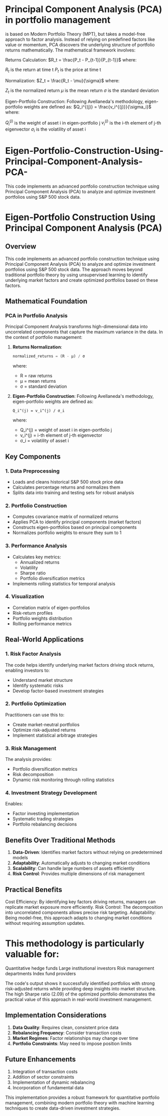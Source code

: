# Principal Component Analysis (PCA) in portfolio management 
is based on Modern Portfolio Theory (MPT), but takes a model-free approach to factor analysis. Instead of relying on predefined factors like value or momentum, PCA discovers the underlying structure of portfolio returns mathematically.
The mathematical framework involves:

Returns Calculation:
$R_t = \frac{P_t - P_{t-1}}{P_{t-1}}$
where:

$R_t$ is the return at time t
$P_t$ is the price at time t


Normalization:
$Z_t = \frac{R_t - \mu}{\sigma}$
where:

$Z_t$ is the normalized return
$μ$ is the mean return
$σ$ is the standard deviation


Eigen-Portfolio Construction:
Following Avellaneda's methodology, eigen-portfolio weights are defined as:
$Q_i^{(j)} = \frac{v_i^{(j)}}{\sigma_i}$
where:

$Q_i^{(j)}$ is the weight of asset i in eigen-portfolio j
$v_i^{(j)}$ is the i-th element of j-th eigenvector
$σ_i$ is the volatility of asset i

# Eigen-Portfolio-Construction-Using-Principal-Component-Analysis-PCA-
This code implements an advanced portfolio construction technique using Principal Component Analysis (PCA) to analyze and optimize investment portfolios using S&P 500 stock data. 

# Eigen-Portfolio Construction Using Principal Component Analysis (PCA)

## Overview
This code implements an advanced portfolio construction technique using Principal Component Analysis (PCA) to analyze and optimize investment portfolios using S&P 500 stock data. The approach moves beyond traditional portfolio theory by using unsupervised learning to identify underlying market factors and create optimized portfolios based on these factors.

## Mathematical Foundation

### PCA in Portfolio Analysis
Principal Component Analysis transforms high-dimensional data into uncorrelated components that capture the maximum variance in the data. In the context of portfolio management:

1. **Returns Normalization**:
   ```python
   normalized_returns = (R - μ) / σ
   ```
   where:
   - R = raw returns
   - μ = mean returns
   - σ = standard deviation

2. **Eigen-Portfolio Construction**:
   Following Avellaneda's methodology, eigen-portfolio weights are defined as:
   ```
   Q_i^(j) = v_i^(j) / σ_i
   ```
   where:
   - Q_i^(j) = weight of asset i in eigen-portfolio j
   - v_i^(j) = i-th element of j-th eigenvector
   - σ_i = volatility of asset i

## Key Components

### 1. Data Preprocessing
- Loads and cleans historical S&P 500 stock price data
- Calculates percentage returns and normalizes them
- Splits data into training and testing sets for robust analysis

### 2. Portfolio Construction
- Computes covariance matrix of normalized returns
- Applies PCA to identify principal components (market factors)
- Constructs eigen-portfolios based on principal components
- Normalizes portfolio weights to ensure they sum to 1

### 3. Performance Analysis
- Calculates key metrics:
  - Annualized returns
  - Volatility
  - Sharpe ratio
  - Portfolio diversification metrics
- Implements rolling statistics for temporal analysis

### 4. Visualization
- Correlation matrix of eigen-portfolios
- Risk-return profiles
- Portfolio weights distribution
- Rolling performance metrics

## Real-World Applications

### 1. Risk Factor Analysis
The code helps identify underlying market factors driving stock returns, enabling investors to:
- Understand market structure
- Identify systematic risks
- Develop factor-based investment strategies

### 2. Portfolio Optimization
Practitioners can use this to:
- Create market-neutral portfolios
- Optimize risk-adjusted returns
- Implement statistical arbitrage strategies

### 3. Risk Management
The analysis provides:
- Portfolio diversification metrics
- Risk decomposition
- Dynamic risk monitoring through rolling statistics

### 4. Investment Strategy Development
Enables:
- Factor investing implementation
- Systematic trading strategies
- Portfolio rebalancing decisions

## Benefits Over Traditional Methods
1. **Data-Driven**: Identifies market factors without relying on predetermined models
2. **Adaptability**: Automatically adjusts to changing market conditions
3. **Scalability**: Can handle large numbers of assets efficiently
4. **Risk Control**: Provides multiple dimensions of risk management

## Practical Benefits

Cost Efficiency: By identifying key factors driving returns, managers can replicate market exposure more efficiently.
Risk Control: The decomposition into uncorrelated components allows precise risk targeting.
Adaptability: Being model-free, this approach adapts to changing market conditions without requiring assumption updates.

# This methodology is particularly valuable for:

Quantitative hedge funds
Large institutional investors
Risk management departments
Index fund providers

The code's output shows it successfully identified portfolios with strong risk-adjusted returns while providing deep insights into market structure. The high Sharpe ratio (2.09) of the optimized portfolio demonstrates the practical value of this approach in real-world investment management.

## Implementation Considerations
1. **Data Quality**: Requires clean, consistent price data
2. **Rebalancing Frequency**: Consider transaction costs
3. **Market Regimes**: Factor relationships may change over time
4. **Portfolio Constraints**: May need to impose position limits

## Future Enhancements
1. Integration of transaction costs
2. Addition of sector constraints
3. Implementation of dynamic rebalancing
4. Incorporation of fundamental data

This implementation provides a robust framework for quantitative portfolio management, combining modern portfolio theory with machine learning techniques to create data-driven investment strategies.

